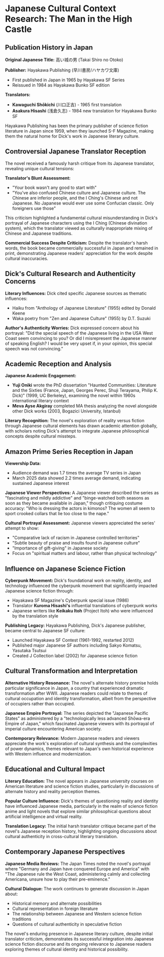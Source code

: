 # Japanese Cultural Context Research: The Man in the High Castle

## Publication History in Japan

**Original Japanese Title:** 高い城の男 (Takai Shiro no Otoko)

**Publisher:** Hayakawa Publishing (早川書房/ハヤカワ文庫)
- First published in Japan in 1965 by Hayakawa SF Series
- Reissued in 1984 as Hayakawa Bunko SF edition

**Translators:**
- **Kawaguchi Shōkichi** (川口正吉) - 1965 first translation
- **Asakura Hisashi** (浅倉久志) - 1984 new translation for Hayakawa Bunko SF

Hayakawa Publishing has been the primary publisher of science fiction literature in Japan since 1959, when they launched S-F Magazine, making them the natural home for Dick's work in Japanese literary culture.

## Controversial Japanese Translator Reception

The novel received a famously harsh critique from its Japanese translator, revealing unique cultural tensions:

**Translator's Blunt Assessment:**
- "Your book wasn't any good to start with"
- "You've also confused Chinese culture and Japanese culture. The Chinese are inferior people, and the I Ching's Chinese and not Japanese. No Japanese would ever use some Confucian classic. Only foreigners use those"

This criticism highlighted a fundamental cultural misunderstanding in Dick's portrayal of Japanese characters using the I Ching (Chinese divination system), which the translator viewed as culturally inappropriate mixing of Chinese and Japanese traditions.

**Commercial Success Despite Criticism:**
Despite the translator's harsh words, the book became commercially successful in Japan and remained in print, demonstrating Japanese readers' appreciation for the work despite cultural inaccuracies.

## Dick's Cultural Research and Authenticity Concerns

**Literary Influences:**
Dick cited specific Japanese sources as thematic influences:
- Haiku from "Anthology of Japanese Literature" (1955) edited by Donald Keene
- Waka poetry from "Zen and Japanese Culture" (1955) by D.T. Suzuki

**Author's Authenticity Worries:**
Dick expressed concern about his portrayal: "Did the special speech of the Japanese living in the USA West Coast seem convincing to you? Or did I misrepresent the Japanese manner of speaking English? I would be very upset if, in your opinion, this special speech was not convincing."

## Academic Reception and Analysis

**Japanese Academic Engagement:**
- **Yuji Oniki** wrote the PhD dissertation "Haunted Communities: Literature and the Sixties (France, Japan, Georges Perec, Shuji Terayama, Philip K. Dick)" (1999, UC Berkeley), examining the novel within 1960s international literary context
- **Meva Ayse Akgiray** completed MA thesis analyzing the novel alongside other Dick works (2003, Bogazici University, Istanbul)

**Literary Recognition:**
The novel's exploration of reality versus fiction through Japanese cultural elements has drawn academic attention globally, with scholars noting Dick's attempt to integrate Japanese philosophical concepts despite cultural missteps.

## Amazon Prime Series Reception in Japan

**Viewership Data:**
- Audience demand was 1.7 times the average TV series in Japan
- March 2025 data showed 2.2 times average demand, indicating sustained Japanese interest

**Japanese Viewer Perspectives:**
A Japanese viewer described the series as "fascinating and mildly addictive" and "binge-watched both seasons as soon as they became available in Japan," though critiquing costume accuracy: "Who is dressing the actors in kimonos? The women all seem to sport crooked collars that lie too close to the nape."

**Cultural Portrayal Assessment:**
Japanese viewers appreciated the series' attempt to show:
- "Comparative lack of racism in Japanese controlled territories"
- "Subtle beauty of praise and insults found in Japanese culture"
- "Importance of gift-giving" in Japanese society
- Focus on "spiritual matters and labour, rather than physical technology"

## Influence on Japanese Science Fiction

**Cyberpunk Movement:**
Dick's foundational work on reality, identity, and technology influenced the cyberpunk movement that significantly impacted Japanese science fiction through:
- Hayakawa SF Magazine's Cyberpunk special issue (1986)
- Translator **Kuroma Hisashi's** influential translations of cyberpunk works
- Japanese writers like **Keikaku Itoh** (Project Itoh) who were influenced by the translation style

**Publishing Legacy:**
Hayakawa Publishing, Dick's Japanese publisher, became central to Japanese SF culture:
- Launched Hayakawa SF Contest (1961-1992, restarted 2012)
- Published major Japanese SF authors including Sakyo Komatsu, Yasutaka Tsutsui
- Created J Collection label (2002) for Japanese science fiction

## Cultural Transformation and Interpretation

**Alternative History Resonance:**
The novel's alternate history premise holds particular significance in Japan, a country that experienced dramatic transformation after WWII. Japanese readers could relate to themes of cultural occupation and identity transformation, albeit from the perspective of occupiers rather than occupied.

**Japanese Empire Portrayal:**
The series depicted the "Japanese Pacific States" as administered by a "technologically less advanced Shōwa-era Empire of Japan," which fascinated Japanese viewers with its portrayal of imperial culture encountering American society.

**Contemporary Relevance:**
Modern Japanese readers and viewers appreciate the work's exploration of cultural synthesis and the complexities of power dynamics, themes relevant to Japan's own historical experience with Western influence and modernization.

## Educational and Cultural Impact

**Literary Education:**
The novel appears in Japanese university courses on American literature and science fiction studies, particularly in discussions of alternate history and reality perception themes.

**Popular Culture Influence:**
Dick's themes of questioning reality and identity have influenced Japanese media, particularly in the realm of science fiction anime and light novels that explore similar philosophical questions about artificial intelligence and virtual reality.

**Translation Legacy:**
The initial harsh translator critique became part of the novel's Japanese reception history, highlighting ongoing discussions about cultural authenticity in cross-cultural literary translation.

## Contemporary Japanese Perspectives

**Japanese Media Reviews:**
The Japan Times noted the novel's portrayal where "Germany and Japan have conquered Europe and America" with "The Japanese rule the West Coast, administering calmly and collecting Americana, unsure how to play their pre-eminence."

**Cultural Dialogue:**
The work continues to generate discussion in Japan about:
- Historical memory and alternate possibilities
- Cultural representation in foreign literature
- The relationship between Japanese and Western science fiction traditions
- Questions of cultural authenticity in speculative fiction

The novel's enduring presence in Japanese literary culture, despite initial translator criticism, demonstrates its successful integration into Japanese science fiction discourse and its ongoing relevance to Japanese readers exploring themes of cultural identity and historical possibility.